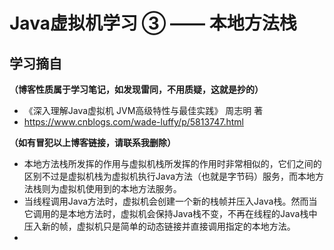 # Java虚拟机学习 ③ —— 本地方法栈

## 学习摘自

**（博客性质属于学习笔记，如发现雷同，不用质疑，这就是抄的）**

* 《深入理解Java虚拟机  JVM高级特性与最佳实践》  周志明 著
* https://www.cnblogs.com/wade-luffy/p/5813747.html

**（如有冒犯以上博客链接，请联系我删除）**



* 本地方法栈所发挥的作用与虚拟机栈所发挥的作用时非常相似的，它们之间的区别不过是虚拟机栈为虚拟机执行Java方法（也就是字节码）服务，而本地方法栈则为虚拟机使用到的本地方法服务。
* 当线程调用Java方法时，虚拟机会创建一个新的栈帧并压入Java栈。然而当它调用的是本地方法时，虚拟机会保持Java栈不变，不再在线程的Java栈中压入新的帧，虚拟机只是简单的动态链接并直接调用指定的本地方法。
* 






















